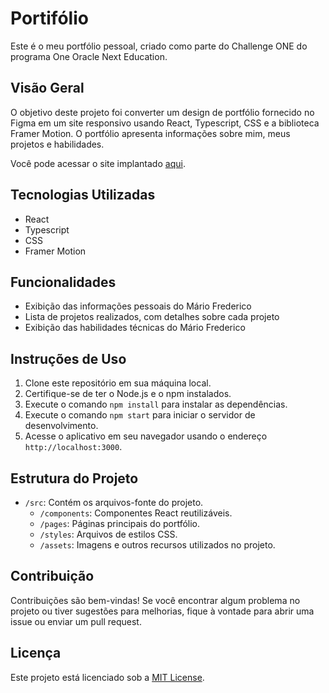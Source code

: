 # Portifólio 

Este é o meu portfólio pessoal, criado como parte do Challenge ONE do programa One Oracle Next Education.

## Visão Geral

O objetivo deste projeto foi converter um design de portfólio fornecido no Figma em um site responsivo usando React, Typescript, CSS e a biblioteca Framer Motion. O portfólio apresenta informações sobre mim, meus projetos e habilidades.

Você pode acessar o site implantado [aqui](https://porfifoliodomariofrederico.netlify.app/).

## Tecnologias Utilizadas

- React
- Typescript
- CSS
- Framer Motion

## Funcionalidades

- Exibição das informações pessoais do Mário Frederico
- Lista de projetos realizados, com detalhes sobre cada projeto
- Exibição das habilidades técnicas do Mário Frederico

## Instruções de Uso

1. Clone este repositório em sua máquina local.
2. Certifique-se de ter o Node.js e o npm instalados.
3. Execute o comando `npm install` para instalar as dependências.
4. Execute o comando `npm start` para iniciar o servidor de desenvolvimento.
5. Acesse o aplicativo em seu navegador usando o endereço `http://localhost:3000`.

## Estrutura do Projeto

- `/src`: Contém os arquivos-fonte do projeto.
  - `/components`: Componentes React reutilizáveis.
  - `/pages`: Páginas principais do portfólio.
  - `/styles`: Arquivos de estilos CSS.
  - `/assets`: Imagens e outros recursos utilizados no projeto.

## Contribuição

Contribuições são bem-vindas! Se você encontrar algum problema no projeto ou tiver sugestões para melhorias, fique à vontade para abrir uma issue ou enviar um pull request.

## Licença

Este projeto está licenciado sob a [MIT License](https://github.com/mfcastilho/portifolio-one-oracle-next-education/blob/master/LICENSE).


